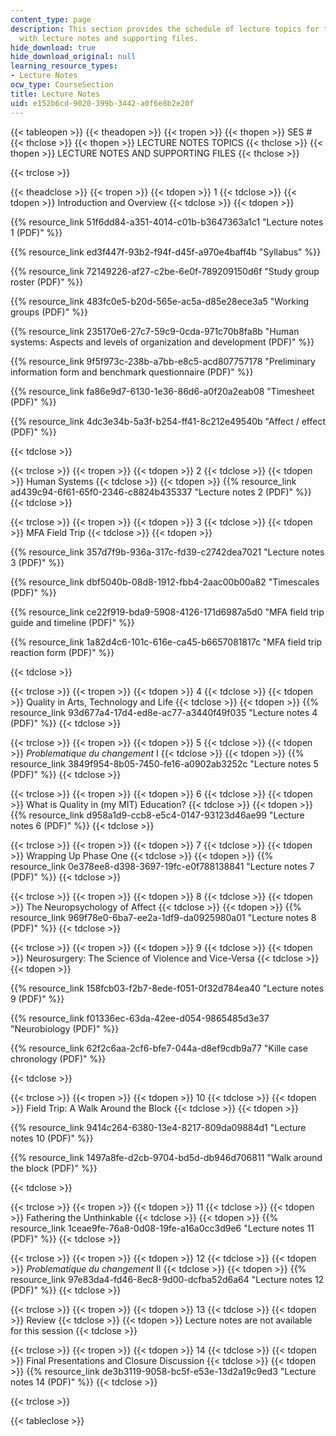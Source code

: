 ```yaml
---
content_type: page
description: This section provides the schedule of lecture topics for the course along
  with lecture notes and supporting files.
hide_download: true
hide_download_original: null
learning_resource_types:
- Lecture Notes
ocw_type: CourseSection
title: Lecture Notes
uid: e152b6cd-9020-399b-3442-a0f6e8b2e20f
---
```


{{< tableopen >}}
{{< theadopen >}}
{{< tropen >}}
{{< thopen >}}
SES #
{{< thclose >}}
{{< thopen >}}
LECTURE NOTES TOPICS
{{< thclose >}}
{{< thopen >}}
LECTURE NOTES AND SUPPORTING FILES
{{< thclose >}}

{{< trclose >}}

{{< theadclose >}}
{{< tropen >}}
{{< tdopen >}}
1
{{< tdclose >}}
{{< tdopen >}}
Introduction and Overview
{{< tdclose >}}
{{< tdopen >}}


{{% resource_link 51f6dd84-a351-4014-c01b-b3647363a1c1 "Lecture notes 1 (PDF)" %}}

{{% resource_link ed3f447f-93b2-f94f-d45f-a970e4baff4b "Syllabus" %}}

{{% resource_link 72149226-af27-c2be-6e0f-789209150d6f "Study group roster (PDF)" %}}

{{% resource_link 483fc0e5-b20d-565e-ac5a-d85e28ece3a5 "Working groups (PDF)" %}}

{{% resource_link 235170e6-27c7-59c9-0cda-971c70b8fa8b "Human systems: Aspects and levels of organization and development (PDF)" %}}

{{% resource_link 9f5f973c-238b-a7bb-e8c5-acd807757178 "Preliminary information form and benchmark questionnaire (PDF)" %}}

{{% resource_link fa86e9d7-6130-1e36-86d6-a0f20a2eab08 "Timesheet (PDF)" %}}

{{% resource_link 4dc3e34b-5a3f-b254-ff41-8c212e49540b "Affect / effect (PDF)" %}}


{{< tdclose >}}

{{< trclose >}}
{{< tropen >}}
{{< tdopen >}}
2
{{< tdclose >}}
{{< tdopen >}}
Human Systems
{{< tdclose >}}
{{< tdopen >}}
{{% resource_link ad439c94-6f61-65f0-2346-c8824b435337 "Lecture notes 2 (PDF)" %}}
{{< tdclose >}}

{{< trclose >}}
{{< tropen >}}
{{< tdopen >}}
3
{{< tdclose >}}
{{< tdopen >}}
MFA Field Trip
{{< tdclose >}}
{{< tdopen >}}


{{% resource_link 357d7f9b-936a-317c-fd39-c2742dea7021 "Lecture notes 3 (PDF)" %}}

{{% resource_link dbf5040b-08d8-1912-fbb4-2aac00b00a82 "Timescales (PDF)" %}}

{{% resource_link ce22f919-bda9-5908-4126-171d6987a5d0 "MFA field trip guide and timeline (PDF)" %}}

{{% resource_link 1a82d4c6-101c-616e-ca45-b6657081817c "MFA field trip reaction form (PDF)" %}}


{{< tdclose >}}

{{< trclose >}}
{{< tropen >}}
{{< tdopen >}}
4
{{< tdclose >}}
{{< tdopen >}}
Quality in Arts, Technology and Life
{{< tdclose >}}
{{< tdopen >}}
{{% resource_link 93d677a4-17d4-ed8e-ac77-a3440f49f035 "Lecture notes 4 (PDF)" %}}
{{< tdclose >}}

{{< trclose >}}
{{< tropen >}}
{{< tdopen >}}
5
{{< tdclose >}}
{{< tdopen >}}
_Problematique du changement_ I
{{< tdclose >}}
{{< tdopen >}}
{{% resource_link 3849f954-8b05-7450-fe16-a0902ab3252c "Lecture notes 5 (PDF)" %}}
{{< tdclose >}}

{{< trclose >}}
{{< tropen >}}
{{< tdopen >}}
6
{{< tdclose >}}
{{< tdopen >}}
What is Quality in (my MIT) Education?
{{< tdclose >}}
{{< tdopen >}}
{{% resource_link d958a1d9-ccb8-e5c4-0147-93123d46ae99 "Lecture notes 6 (PDF)" %}}
{{< tdclose >}}

{{< trclose >}}
{{< tropen >}}
{{< tdopen >}}
7
{{< tdclose >}}
{{< tdopen >}}
Wrapping Up Phase One
{{< tdclose >}}
{{< tdopen >}}
{{% resource_link 0e378ee8-d398-3697-19fc-e0f788138841 "Lecture notes 7 (PDF)" %}}
{{< tdclose >}}

{{< trclose >}}
{{< tropen >}}
{{< tdopen >}}
8
{{< tdclose >}}
{{< tdopen >}}
The Neuropsychology of Affect
{{< tdclose >}}
{{< tdopen >}}
{{% resource_link 969f78e0-6ba7-ee2a-1df9-da0925980a01 "Lecture notes 8 (PDF)" %}}
{{< tdclose >}}

{{< trclose >}}
{{< tropen >}}
{{< tdopen >}}
9
{{< tdclose >}}
{{< tdopen >}}
Neurosurgery: The Science of Violence and Vice-Versa
{{< tdclose >}}
{{< tdopen >}}


{{% resource_link 158fcb03-f2b7-8ede-f051-0f32d784ea40 "Lecture notes 9 (PDF)" %}}

{{% resource_link f01336ec-63da-42ee-d054-9865485d3e37 "Neurobiology (PDF)" %}}

{{% resource_link 62f2c6aa-2cf6-bfe7-044a-d8ef9cdb9a77 "Kille case chronology (PDF)" %}}


{{< tdclose >}}

{{< trclose >}}
{{< tropen >}}
{{< tdopen >}}
10
{{< tdclose >}}
{{< tdopen >}}
Field Trip: A Walk Around the Block
{{< tdclose >}}
{{< tdopen >}}


{{% resource_link 9414c264-6380-13e4-8217-809da09884d1 "Lecture notes 10 (PDF)" %}}

{{% resource_link 1497a8fe-d2cb-9704-bd5d-db946d706811 "Walk around the block (PDF)" %}}


{{< tdclose >}}

{{< trclose >}}
{{< tropen >}}
{{< tdopen >}}
11
{{< tdclose >}}
{{< tdopen >}}
Fathering the Unthinkable
{{< tdclose >}}
{{< tdopen >}}
{{% resource_link 1ceae9fe-76a8-0d08-19fe-a16a0cc3d9e6 "Lecture notes 11 (PDF)" %}}
{{< tdclose >}}

{{< trclose >}}
{{< tropen >}}
{{< tdopen >}}
12
{{< tdclose >}}
{{< tdopen >}}
_Problematique du changement_ II
{{< tdclose >}}
{{< tdopen >}}
{{% resource_link 97e83da4-fd46-8ec8-9d00-dcfba52d6a64 "Lecture notes 12 (PDF)" %}}
{{< tdclose >}}

{{< trclose >}}
{{< tropen >}}
{{< tdopen >}}
13
{{< tdclose >}}
{{< tdopen >}}
Review
{{< tdclose >}}
{{< tdopen >}}
Lecture notes are not available for this session
{{< tdclose >}}

{{< trclose >}}
{{< tropen >}}
{{< tdopen >}}
14
{{< tdclose >}}
{{< tdopen >}}
Final Presentations and Closure Discussion
{{< tdclose >}}
{{< tdopen >}}
{{% resource_link de3b3119-9058-bc5f-e53e-13d2a19c9ed3 "Lecture notes 14 (PDF)" %}}
{{< tdclose >}}

{{< trclose >}}

{{< tableclose >}}